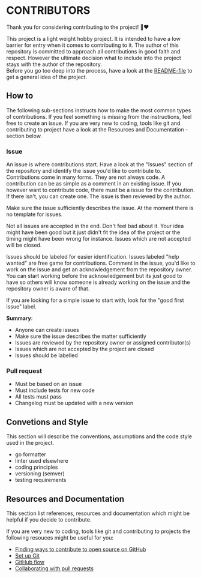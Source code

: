# CONTRIBUTORS

Thank you for considering contributing to the project! 🎉❤️

This project is a light weight hobby project. It is intended to have a low barrier for entry when it comes to contributing to it. The author of this repository is committed to approach all contributions in good faith and respect. However the ultimate decision what to include into the project stays with the author of the repository.  
Before you go too deep into the process, have a look at the [README-file](https://github.com/hkionline/verso.cli/README.md) to get a general idea of the project.

## How to

The following sub-sections instructs how to make the most common types of contributions. If you feel something is missing from the instructions, feel free to create an issue. If you are very new to coding, tools like git and contributing to project have a look at the Resources and Documentation -section below.

### Issue

An issue is where contributions start. Have a look at the "Issues" section of the repository and identify the issue you'd like to contribute to. Contributions come in many forms. They are not always code. A contribution can be as simple as a comment in an existing issue. If you however want to contribute code, there must be a issue for the contribution. If there isn't, you can create one. The issue is then reviewed by the author.

Make sure the issue sufficiently describes the issue. At the moment there is no template for issues.

Not all issues are accepted in the end. Don't feel bad about it. Your idea might have been good but it just didn't fit the idea of the project or the timing might have been wrong for instance. Issues which are not accepted will be closed.

Issues should be labeled for easier identification.
Issues labeled "help wanted" are free game for contributions. Comment in the issue, you'd like to work on the issue and get an acknowledgement from the repository owner. You can start working before the acknowledgement but its just good to have so others will know someone is already working on the issue and the repository owner is aware of that.

If you are looking for a simple issue to start with, look for the "good first issue" label. 

**Summary**:
- Anyone can create issues
- Make sure the issue describes the matter sufficiently
- Issues are reviewed by the repository owner or assigned contributor(s)
- Issues which are not accepted by the project are closed
- Issues should be labelled

### Pull request

- Must be based on an issue
- Must include tests for new code
- All tests must pass
- Changelog must be updated with a new version

## Convetions and Style

This section will describe the conventions, assumptions and the code style used in the project.

- go formatter
- linter used elsewhere
- coding principles
- versioning (semver)
- testing requirements

## Resources and Documentation

This section list references, resources and documentation which might be helpful if you decide to contribute.

If you are very new to coding, tools like git and contributing to projects the following resouces might be useful for you:

- [Finding ways to contribute to open source on GitHub](https://docs.github.com/en/get-started/exploring-projects-on-github/finding-ways-to-contribute-to-open-source-on-github)
- [Set up Git](https://docs.github.com/en/get-started/git-basics/set-up-git)
- [GitHub flow](https://docs.github.com/en/get-started/using-github/github-flow)
- [Collaborating with pull requests](https://docs.github.com/en/github/collaborating-with-pull-requests)

